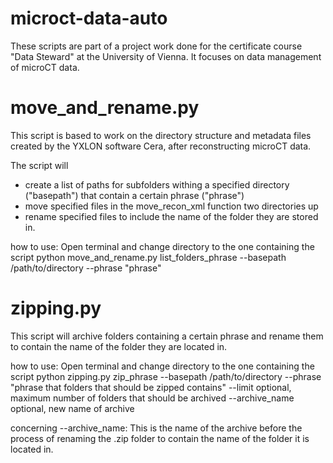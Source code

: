 # microct-data-auto
These scripts are part of a project work done for the certificate course "Data Steward" at the University of Vienna. It focuses on data management of microCT data.

# move_and_rename.py
This script is based to work on the directory structure and metadata files created by the YXLON software Cera, after reconstructing microCT data.

The script will
- create a list of paths for subfolders withing a specified directory ("basepath") that contain a certain phrase ("phrase")
- move specified files in the move_recon_xml function two directories up
- rename specified files to include the name of the folder they are stored in.

how to use:
Open terminal and change directory to the one containing the script
python move_and_rename.py list_folders_phrase --basepath /path/to/directory --phrase "phrase"

# zipping.py
This script will archive folders containing a certain phrase and rename them to contain the name of the folder they are located in.

how to use:
Open terminal and change directory to the one containing the script
python zipping.py zip_phrase --basepath /path/to/directory --phrase "phrase that folders that should be zipped contains" --limit optional, maximum number of folders that should be archived --archive_name optional, new name of archive

concerning --archive_name:
This is the name of the archive before the process of renaming the .zip folder to contain the name of the folder it is located in.

